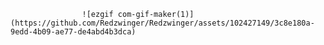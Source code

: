                     ![ezgif com-gif-maker(1)](https://github.com/Redzwinger/Redzwinger/assets/102427149/3c8e180a-9edd-4b09-ae77-de4abd4b3dca)

<!--
**Redzwinger/Redzwinger** is a ✨ _special_ ✨ repository because its `README.md` (this file) appears on your GitHub profile.

Here are some ideas to get you started:

- 🔭 I’m currently working on ...
- 🌱 I’m currently learning ...
- 👯 I’m looking to collaborate on ...
- 🤔 I’m looking for help with ...
- 💬 Ask me about ...
- 📫 How to reach me: ...
- 😄 Pronouns: ...
- ⚡ Fun fact: ...
-->
